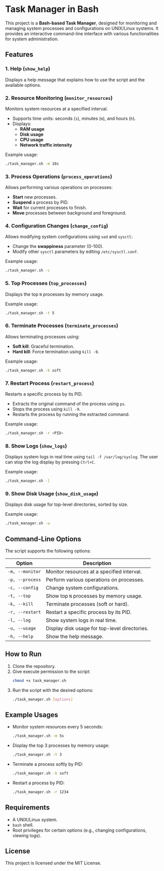 # Task Manager in Bash

This project is a **Bash-based Task Manager**, designed for monitoring and managing system processes and configurations on UNIX/Linux systems. It provides an interactive command-line interface with various functionalities for system administration.

## Features

### 1. Help (`show_help`)

Displays a help message that explains how to use the script and the available options.

### 2. Resource Monitoring (`monitor_resources`)

Monitors system resources at a specified interval.

- Supports time units: seconds (`s`), minutes (`m`), and hours (`h`).
- Displays:
  - **RAM usage**
  - **Disk usage**
  - **CPU usage**
  - **Network traffic intensity**

Example usage:

```bash
./task_manager.sh -m 10s
```

### 3. Process Operations (`process_operations`)

Allows performing various operations on processes:

- **Start** new processes.
- **Suspend** a process by PID.
- **Wait** for current processes to finish.
- **Move** processes between background and foreground.

### 4. Configuration Changes (`change_config`)

Allows modifying system configurations using `sed` and `sysctl`:

- Change the **swappiness** parameter (0-100).
- Modify other `sysctl` parameters by editing `/etc/sysctl.conf`.

Example usage:

```bash
./task_manager.sh -c
```

### 5. Top Processes (`top_processes`)

Displays the top `N` processes by memory usage.

Example usage:

```bash
./task_manager.sh -t 5
```

### 6. Terminate Processes (`terminate_processes`)

Allows terminating processes using:

- **Soft kill**: Graceful termination.
- **Hard kill**: Force termination using `kill -9`.

Example usage:

```bash
./task_manager.sh -k soft
```

### 7. Restart Process (`restart_process`)

Restarts a specific process by its PID.

- Extracts the original command of the process using `ps`.
- Stops the process using `kill -9`.
- Restarts the process by running the extracted command.

Example usage:

```bash
./task_manager.sh -r <PID>
```

### 8. Show Logs (`show_logs`)

Displays system logs in real time using `tail -f /var/log/syslog`. The user can stop the log display by pressing `Ctrl+C`.

Example usage:

```bash
./task_manager.sh -l
```

### 9. Show Disk Usage (`show_disk_usage`)

Displays disk usage for top-level directories, sorted by size.

Example usage:

```bash
./task_manager.sh -u
```

## Command-Line Options

The script supports the following options:

| Option          | Description                                   |
| --------------- | --------------------------------------------- |
| `-m, --monitor` | Monitor resources at a specified interval.    |
| `-p, --process` | Perform various operations on processes.      |
| `-c, --config`  | Change system configurations.                 |
| `-t, --top`     | Show top `N` processes by memory usage.       |
| `-k, --kill`    | Terminate processes (soft or hard).           |
| `-r, --restart` | Restart a specific process by its PID.        |
| `-l, --log`     | Show system logs in real time.                |
| `-u, --usage`   | Display disk usage for top-level directories. |
| `-h, --help`    | Show the help message.                        |

## How to Run

1. Clone the repository.
2. Give execute permission to the script:
   ```bash
   chmod +x task_manager.sh
   ```
3. Run the script with the desired options:
   ```bash
   ./task_manager.sh [options]
   ```

## Example Usages

- Monitor system resources every 5 seconds:
  ```bash
  ./task_manager.sh -m 5s
  ```
- Display the top 3 processes by memory usage:
  ```bash
  ./task_manager.sh -t 3
  ```
- Terminate a process softly by PID:
  ```bash
  ./task_manager.sh -k soft
  ```
- Restart a process by PID:
  ```bash
  ./task_manager.sh -r 1234
  ```

## Requirements

- A UNIX/Linux system.
- `bash` shell.
- Root privileges for certain options (e.g., changing configurations, viewing logs).

## License

This project is licensed under the MIT License.


